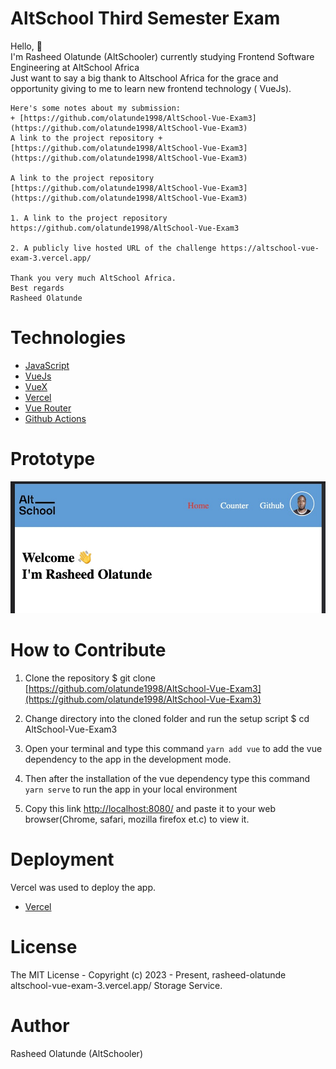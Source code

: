 # AltSchool Third Semester Exam

Hello, 👋 \
I'm Rasheed Olatunde (AltSchooler) currently studying Frontend Software Engineering at AltSchool Africa\
Just want to say a big thank to Altschool Africa  for the grace and opportunity giving to me to learn new frontend technology ( VueJs).
```
Here's some notes about my submission:
+ [https://github.com/olatunde1998/AltSchool-Vue-Exam3](https://github.com/olatunde1998/AltSchool-Vue-Exam3) 
A link to the project repository + [https://github.com/olatunde1998/AltSchool-Vue-Exam3](https://github.com/olatunde1998/AltSchool-Vue-Exam3)

A link to the project repository [https://github.com/olatunde1998/AltSchool-Vue-Exam3](https://github.com/olatunde1998/AltSchool-Vue-Exam3)

1. A link to the project repository  https://github.com/olatunde1998/AltSchool-Vue-Exam3

2. A publicly live hosted URL of the challenge https://altschool-vue-exam-3.vercel.app/ 

Thank you very much AltSchool Africa.
Best regards
Rasheed Olatunde

```
# Technologies 

 + [JavaScript](https://javascript.info/) 
 + [VueJs](https://vuejs.org/) 
 + [VueX](https://vuex.vuejs.org/)
 + [Vercel](https://vercel.com/dashboard) 
 + [Vue Router](https://router.vuejs.org/) 
 + [Github Actions](https://docs.github.com/en/actions/) 

# Prototype
![Minion](/src/assets/project-img.jpeg)
 
# How to Contribute

1. Clone the repository 
$ git clone [https://github.com/olatunde1998/AltSchool-Vue-Exam3](https://github.com/olatunde1998/AltSchool-Vue-Exam3)

2. Change directory into the cloned folder and run the setup script
$ cd AltSchool-Vue-Exam3

3. Open your terminal and type this command `yarn add vue` to add the vue dependency to the app in the development mode.

4. Then after the installation of the vue dependency type this command  `yarn serve` to run the app in your local environment 

5. Copy this link [http://localhost:8080/](http://localhost:8080/) and paste it to your web browser(Chrome, safari, mozilla firefox et.c) to view it.


# Deployment
Vercel was used to deploy the app. 
 + [Vercel](https://vercel.com/dashboard)

# License
The MIT License - Copyright (c) 2023 - Present, rasheed-olatunde altschool-vue-exam-3.vercel.app/  Storage Service.

# Author
Rasheed Olatunde (AltSchooler)
